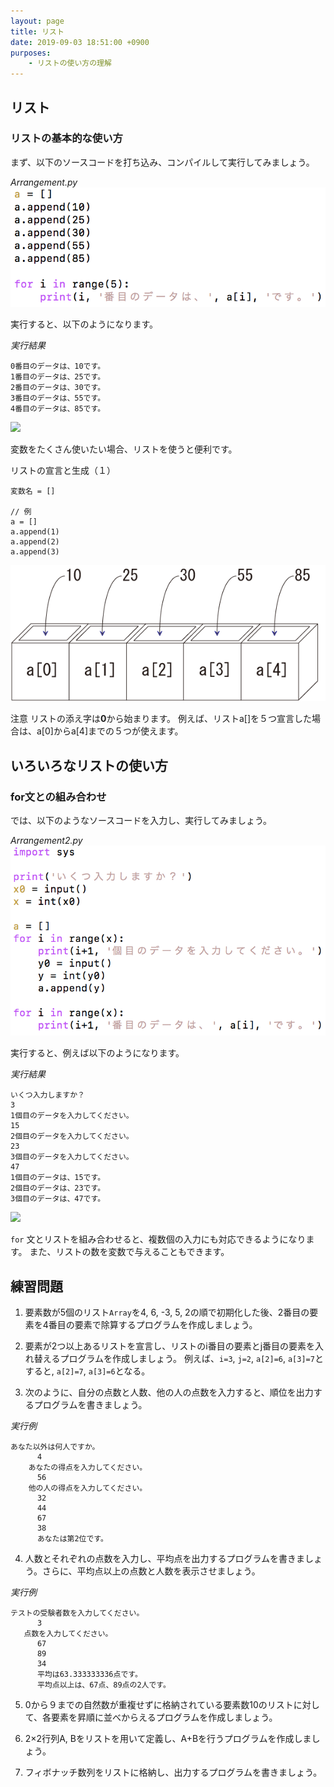 ```yaml
---
layout: page
title: リスト
date: 2019-09-03 18:51:00 +0900
purposes:
    - リストの使い方の理解
---
```


リスト
--------------

### リストの基本的な使い方

まず、以下のソースコードを打ち込み、コンパイルして実行してみましょう。

*Arrangement.py*<br>
![](./pic/arrangement.png)

実行すると、以下のようになります。

*実行結果*

    0番目のデータは、10です。
    1番目のデータは、25です。
    2番目のデータは、30です。
    3番目のデータは、55です。
    4番目のデータは、85です。

![](./pic/Arrangement01_python.png)
<!-- {% screenshot Arrangement01_python.png "実行結果" %} -->

変数をたくさん使いたい場合、リストを使うと便利です。


リストの宣言と生成（１）

    変数名 = []
    
    // 例
    a = []
    a.append(1)
    a.append(2)
    a.append(3)

![](./pic/array01.png)

注意
リストの添え字は**0**から始まります。
例えば、リストa[]を５つ宣言した場合は、a[0]からa[4]までの５つが使えます。


いろいろなリストの使い方
----------------------


### for文との組み合わせ

では、以下のようなソースコードを入力し、実行してみましょう。

*Arrangement2.py*<br>
![](./pic/Arrangement2.png)

実行すると、例えば以下のようになります。

*実行結果*

    いくつ入力しますか？
    3
    1個目のデータを入力してください。
    15
    2個目のデータを入力してください。
    23
    3個目のデータを入力してください。
    47
    1個目のデータは、15です。
    2個目のデータは、23です。
    3個目のデータは、47です。


![](./pic/Arrangement201_python.png)
<!-- {% screenshot Arrangement201_python.png "実行結果" %} -->

`for` 文とリストを組み合わせると、複数個の入力にも対応できるようになります。
また、リストの数を変数で与えることもできます。

練習問題
--------
1. 要素数が5個のリスト<code>Array</code>を4, 6, -3, 5, 2の順で初期化した後、2番目の要素を4番目の要素で除算するプログラムを作成しましょう。

2.  要素が2つ以上あるリストを宣言し、リストのi番目の要素とj番目の要素を入れ替えるプログラムを作成しましょう。
例えば、<code>i=3</code>, <code>j=2</code>, <code>a[2]=6</code>, <code>a[3]=7</code>とすると, <code>a[2]=7</code>, <code>a[3]=6</code>となる。

3.  次のように、自分の点数と人数、他の人の点数を入力すると、順位を出力するプログラムを書きましょう。
<p><em>実行例</em></p>
<div class="highlight"><pre><code class="language-" data-lang="">あなた以外は何人ですか。
      4
    あなたの得点を入力してください。
      56
    他の人の得点を入力してください。
      32
      44
      67
      38
      あなたは第2位です。
</code></pre></div>

4.  人数とそれぞれの点数を入力し、平均点を出力するプログラムを書きましょう。さらに、平均点以上の点数と人数を表示させましょう。
<p><em>実行例</em></p>
<div class="highlight"><pre><code class="language-" data-lang="">テストの受験者数を入力してください。
      3
   点数を入力してください。
      67
      89
      34
      平均は63.333333336点です。
      平均点以上は、67点、89点の2人です。
</code></pre></div>

5.  0から９までの自然数が重複せずに格納されている要素数10のリストに対して、各要素を昇順に並べからえるプログラムを作成しましょう。

6.  2×2行列A, Bをリストを用いて定義し、A+Bを行うプログラムを作成しましょう。

7.  フィボナッチ数列をリストに格納し、出力するプログラムを書きましょう。

